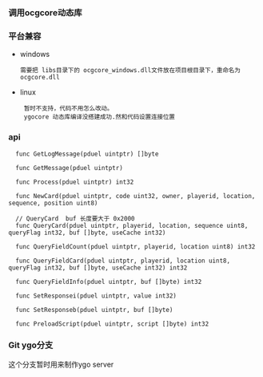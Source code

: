 ### 调用ocgcore动态库

### 平台兼容

- windows
        
      需要把 libs目录下的 ocgcore_windows.dll文件放在项目根目录下，重命名为ocgcore.dll
- linux

       暂时不支持，代码不用怎么改动。
       ygocore 动态库编译没搭建成功.然和代码设置连接位置

### api

  ```
    func GetLogMessage(pduel uintptr) []byte
    
    func GetMessage(pduel uintptr)
    
    func Process(pduel uintptr) int32 
    
    func NewCard(pduel uintptr, code uint32, owner, playerid, location, sequence, position uint8)
    
    // QueryCard  buf 长度要大于 0x2000
    func QueryCard(pduel uintptr, playerid, location, sequence uint8, queryFlag int32, buf []byte, useCache int32) 
    
    func QueryFieldCount(pduel uintptr, playerid, location uint8) int32 
    
    func QueryFieldCard(pduel uintptr, playerid, location uint8, queryFlag int32, buf []byte, useCache int32) int32 
    
    func QueryFieldInfo(pduel uintptr, buf []byte) int32 
    
    func SetResponsei(pduel uintptr, value int32) 
    
    func SetResponseb(pduel uintptr, buf []byte) 
    
    func PreloadScript(pduel uintptr, script []byte) int32 

  ```

### Git ygo分支
  这个分支暂时用来制作ygo server
